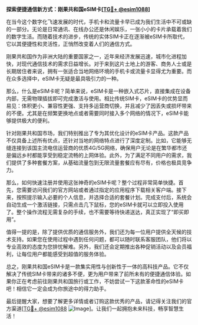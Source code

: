 **探索便捷通信新方式：刚果共和国eSIM卡[[TG💪+ @esim1088](https://t.me/s/esim1088)]**

在当今这个数字化飞速发展的时代，手机卡和流量卡早已成为我们生活中不可或缺的一部分。无论是日常通讯、在线办公还是休闲娱乐，一张小小的卡片承载着我们的数字生活。而随着技术的进步，传统的实体SIM卡正在逐渐被eSIM卡所取代，它以其便捷性和灵活性，正悄然改变着人们的通信方式。

刚果共和国作为非洲大陆的重要国家之一，近年来经济发展迅速，城市化进程加快，对现代通信技术的需求日益增长。对于来到这片土地上的游客、商务人士或是长期居住者来说，拥有一张适合当地网络环境的手机卡或流量卡显得尤为重要。而在众多选择中，eSIM卡无疑是最具吸引力的一种。

那么，什么是eSIM卡呢？简单来说，eSIM卡是一种嵌入式芯片，直接集成在设备内部，无需物理插拔即可完成激活与使用。相比传统SIM卡，eSIM卡的优势显而易见：体积更小、兼容性更强、支持多运营商切换，并且减少了因丢失或损坏带来的不便。尤其是在频繁更换地点或者需要同时接入多个网络的情况下，eSIM卡能够提供极大的便利。

针对刚果共和国市场，我们特别推出了专为其优化设计的eSIM卡产品。这款产品不仅具备上述所有优点，还针对当地的网络特点进行了深度定制。比如，它能够无缝连接到该国主流电信运营商的优质4G/5G网络，确保用户无论是在繁华都市还是偏远乡村都能享受到稳定流畅的上网体验。此外，为了满足不同用户的需求，我们提供了多种套餐方案，从基础流量包到无限流量套餐应有尽有，价格也极具竞争力。

那么，如何快速注册并使用这张神奇的eSIM卡呢？整个过程非常简单快捷。首先，您需要访问我们的官方网站或者通过指定的应用程序下载相关客户端。接下来，按照提示输入必要的个人信息，并选择合适的套餐计划。完成支付后，系统会自动生成一个激活链接，只需点击几下鼠标，您的eSIM卡就可以立即投入使用了。整个操作流程无需复杂的手续，也不需要等待快递送达，真正实现了“即买即用”。

值得一提的是，除了提供优质的通信服务外，我们还为每一位用户提供全天候的技术支持。如果您在使用过程中遇到任何问题，都可以随时联系客服团队，他们将以专业高效的态度为您排忧解难。另外，我们还会定期推出各种促销活动以及会员福利，让每位用户都能感受到超值的服务体验。

总之，刚果共和国eSIM卡是一款集实用性与创新性于一体的高科技产品。它不仅解决了传统SIM卡带来的诸多不便，更为用户带来了前所未有的便捷通信体验。如果你正在考虑前往刚果共和国旅行或工作，不妨尝试一下这款革命性的eSIM卡吧！相信它一定会成为你旅途中的得力助手。

最后提醒大家，想要了解更多详情或者订购这款优秀的产品，请记得关注我们的官方渠道[[TG💪+ @esim1088](https://t.me/s/esim1088) ![Image](https://i.postimg.cc/4NQfJmqS/Snipaste-2025-05-13-00-14-12.png)]。让我们一起拥抱未来科技，畅享智慧生活！